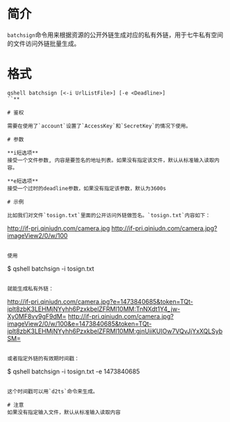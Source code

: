 # 简介

`batchsign`命令用来根据资源的公开外链生成对应的私有外链，用于七牛私有空间的文件访问外链批量生成。

# 格式

```
qshell batchsign [<-i UrlListFile>] [-e <Deadline>]
``**

# 鉴权

需要在使用了`account`设置了`AccessKey`和`SecretKey`的情况下使用。

# 参数

**i短选项**
接受一个文件参数, 内容是要签名的地址列表。如果没有指定该文件，默认从标准输入读取内容。

**e短选项**
接受一个过时的deadline参数，如果没有指定该参数，默认为3600s 

# 示例

比如我们对文件`tosign.txt`里面的公开访问外链做签名。`tosign.txt`内容如下：

```
http://if-pri.qiniudn.com/camera.jpg
http://if-pri.qiniudn.com/camera.jpg?imageView2/0/w/100
```

使用

```
$ qshell batchsign -i tosign.txt
```

就能生成私有外链：

```
http://if-pri.qiniudn.com/camera.jpg?e=1473840685&token=TQt-iplt8zbK3LEHMjNYyhh6PzxkbelZFRMl10MM:TnNXdt1Y4_jw-Xy0MF8vy9gF9dM=
http://if-pri.qiniudn.com/camera.jpg?imageView2/0/w/100&e=1473840685&token=TQt-iplt8zbK3LEHMjNYyhh6PzxkbelZFRMl10MM:gjnUiiKUIOw7VQvJjYxXQLSybSM=
```

或者指定外链的有效期时间戳：

```
$ qshell batchsign -i tosign.txt -e 1473840685
```

这个时间戳可以用`d2ts`命令来生成。

# 注意
如果没有指定输入文件，默认从标准输入读取内容
